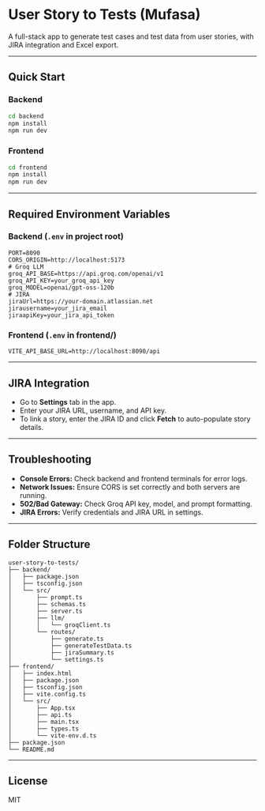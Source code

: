 # User Story to Tests (Mufasa)

A full-stack app to generate test cases and test data from user stories, with JIRA integration and Excel export.

---

## Quick Start

### Backend
```sh
cd backend
npm install
npm run dev
```

### Frontend
```sh
cd frontend
npm install
npm run dev
```

---

## Required Environment Variables

### Backend (`.env` in project root)
```
PORT=8090
CORS_ORIGIN=http://localhost:5173
# Groq LLM
groq_API_BASE=https://api.groq.com/openai/v1
groq_API_KEY=your_groq_api_key
groq_MODEL=openai/gpt-oss-120b
# JIRA
jiraUrl=https://your-domain.atlassian.net
jirausername=your_jira_email
jiraapiKey=your_jira_api_token
```

### Frontend (`.env` in frontend/)
```
VITE_API_BASE_URL=http://localhost:8090/api
```

---

## JIRA Integration
- Go to **Settings** tab in the app.
- Enter your JIRA URL, username, and API key.
- To link a story, enter the JIRA ID and click **Fetch** to auto-populate story details.

---

## Troubleshooting
- **Console Errors:** Check backend and frontend terminals for error logs.
- **Network Issues:** Ensure CORS is set correctly and both servers are running.
- **502/Bad Gateway:** Check Groq API key, model, and prompt formatting.
- **JIRA Errors:** Verify credentials and JIRA URL in settings.

---

## Folder Structure
```
user-story-to-tests/
├── backend/
│   ├── package.json
│   ├── tsconfig.json
│   └── src/
│       ├── prompt.ts
│       ├── schemas.ts
│       ├── server.ts
│       ├── llm/
│       │   └── groqClient.ts
│       └── routes/
│           ├── generate.ts
│           ├── generateTestData.ts
│           ├── jiraSummary.ts
│           └── settings.ts
├── frontend/
│   ├── index.html
│   ├── package.json
│   ├── tsconfig.json
│   ├── vite.config.ts
│   └── src/
│       ├── App.tsx
│       ├── api.ts
│       ├── main.tsx
│       ├── types.ts
│       └── vite-env.d.ts
├── package.json
└── README.md
```

---

## License
MIT
